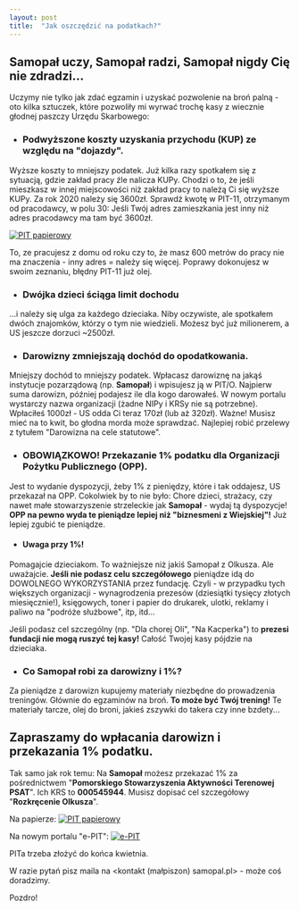 ```yaml
---
layout: post
title:  "Jak oszczędzić na podatkach?"
---
```


## Samopał uczy, Samopał radzi, Samopał nigdy Cię nie zdradzi...

Uczymy nie tylko jak zdać egzamin i uzyskać pozwolenie na broń palną - oto kilka sztuczek, które pozwoliły mi wyrwać trochę kasy z wiecznie głodnej paszczy Urzędu Skarbowego:

- ### Podwyższone koszty uzyskania przychodu (KUP) ze względu na "dojazdy".
Wyższe koszty to mniejszy podatek. Już kilka razy spotkałem się z sytuacją, gdzie zakład pracy źle nalicza KUPy. Chodzi o to, że jeśli mieszkasz w innej miejscowości niż zakład pracy to należą Ci się wyższe KUPy. Za rok 2020 należy się 3600zł. Sprawdź kwotę w PIT-11, otrzymanym od pracodawcy, w polu 30: Jeśli Twój adres zamieszkania jest inny niż adres pracodawcy ma tam być 3600zł. 

<a href="https://samopal.pl/assets/images/pit11pole30.png"><img src="https://samopal.pl/assets/images/pit11pole30.png" alt="PIT papierowy"></a>

To, ze pracujesz z domu od roku czy to, że masz 600 metrów do pracy nie ma znaczenia - inny adres = należy się więcej. Poprawy dokonujesz w swoim zeznaniu, błędny PIT-11 już olej.

- ### Dwójka dzieci ściąga limit dochodu
...i należy się ulga za każdego dzieciaka. Niby oczywiste, ale spotkałem dwóch znajomków, którzy o tym nie wiedzieli. Możesz być już milionerem, a US jeszcze dorzuci ~2500zł.  

- ### Darowizny zmniejszają dochód do opodatkowania.
Mniejszy dochód to mniejszy podatek. Wpłacasz darowiznę na jakąś instytucje pozarządową (np. **Samopał**) i wpisujesz ją w PIT/O. Najpierw suma darowizn, później podajesz ile dla kogo darowałeś. W nowym portalu wystarczy nazwa organizacji (żadne NIPy i KRSy nie są potrzebne). Wpłaciłeś 1000zł - US odda Ci teraz 170zł (lub aż 320zł). Ważne! Musisz mieć na to kwit, bo głodna morda może sprawdzać. Najlepiej robić przelewy z tytułem "Darowizna na cele statutowe".

- ### OBOWIĄZKOWO! Przekazanie 1% podatku dla Organizacji Pożytku Publicznego (OPP).
Jest to wydanie dyspozycji, żeby 1% z pieniędzy, które i tak oddajesz, US przekazał na OPP. Cokolwiek by to nie było: Chore dzieci, strażacy, czy nawet małe stowarzyszenie strzeleckie jak **Samopał** - wydaj tą dyspozycje! **OPP na pewno wyda te pieniądze lepiej niż "biznesmeni z Wiejskiej"!** Już lepiej zgubić te pieniądze.

- #### Uwaga przy 1%! 
Pomagajcie dzieciakom. To ważniejsze niż jakiś Samopał z Olkusza. Ale uważajcie. **Jeśli nie podasz celu szczegółowego** pieniądze idą do DOWOLNEGO WYKORZYSTANIA przez fundację. Czyli - w przypadku tych większych organizacji - wynagrodzenia prezesów (dziesiątki tysięcy złotych miesięcznie!), księgowych, toner i papier do drukarek, ulotki, reklamy i paliwo na "podróże służbowe", itp, itd...

Jeśli podasz cel szczególny (np. "Dla chorej Oli", "Na Kacperka") to **prezesi fundacji nie mogą ruszyć tej kasy!** Całość Twojej kasy pójdzie na dzieciaka. 

- ### Co **Samopał** robi za darowizny i 1%?
Za pieniądze z darowizn kupujemy materiały niezbędne do prowadzenia treningów. Głównie do egzaminów na broń. **To może być Twój trening!** Te materiały tarcze, olej do broni, jakieś zszywki do takera czy inne bzdety... 

## Zapraszamy do wpłacania darowizn i przekazania 1% podatku.

Tak samo jak rok temu: Na **Samopał** możesz przekazać 1% za pośrednictwem "**Pomorskiego Stowarzyszenia Aktywności Terenowej PSAT**". Ich KRS to **000545944**. Musisz dopisać cel szczegółowy "**Rozkręcenie Olkusza**".

Na papierze:
<a href="https://samopal.pl/assets/images/1proc.jpg"><img src="https://samopal.pl/assets/images/1proc.jpg" alt="PIT papierowy"></a>

Na nowym portalu "e-PIT":
<a href="https://samopal.pl/assets/images/1proc-epit.png"><img src="https://samopal.pl/assets/images/1proc-epit-m.png" alt="e-PIT"></a>

PITa trzeba złożyć do końca kwietnia.

W razie pytań pisz maila na <kontakt (małpiszon) samopal.pl> - może coś doradzimy.

Pozdro!